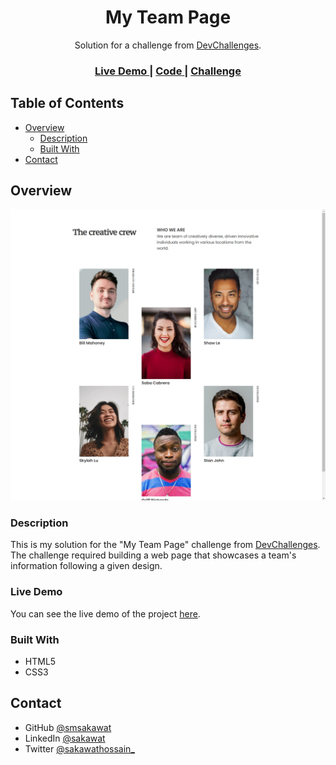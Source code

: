 <h1 align="center">My Team Page</h1>

<div align="center">
   Solution for a challenge from <a href="https://devchallenges.io/challenges/hhmesazsqgKXrTkYkt0U" target="_blank">DevChallenges</a>.
</div>

<div align="center">
  <h3>
    <a href="https://my-team-page-dc.netlify.app/">
      Live Demo
    </a>
    <span> | </span>
    <a href="https://github.com/smsakawat/designs/tree/main/my-team">
      Code
    </a>
    <span> | </span>
    <a href="https://devchallenges.io/challenges/hhmesazsqgKXrTkYkt0U">
      Challenge
    </a>
  </h3>
</div>

<!-- TABLE OF CONTENTS -->

## Table of Contents

- [Overview](#overview)
  - [Description](#description)
  - [Built With](#built-with)
- [Contact](#contact)

<!-- OVERVIEW -->

## Overview

![screenshot](./images/ss.jpeg)

### Description

This is my solution for the "My Team Page" challenge from [DevChallenges](https://devchallenges.io/challenges/hhmesazsqgKXrTkYkt0U). The challenge required building a web page that showcases a team's information following a given design.

### Live Demo

You can see the live demo of the project [here](https://my-team-page-dc.netlify.app/).

### Built With

- HTML5
- CSS3

## Contact

- GitHub [@smsakawat](https://github.com/smsakawat)
- LinkedIn [@sakawat](https://www.linkedin.com/in/sakawat/)
- Twitter [@sakawathossain\_](https://twitter.com/sakawathossain_)
